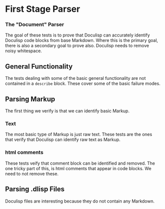 <!-- GENERATED DOCUMENT DO NOT EDIT! -->
<!-- prettier-ignore-start -->
<!-- markdownlint-disable -->

<!-- Compiled with doculisp (version 2.0.1) https://www.npmjs.com/package/doculisp -->

# First Stage Parser #

### The "Document" Parser ###

The goal of these tests is to prove that Doculisp can accurately identify Doculisp code blocks from base Markdown. Where this is the primary goal, there is also a secondary goal to prove also. Doculisp needs to remove noisy whitespace.

## General Functionality ##

The tests dealing with some of the basic general functionality are not contained in a `describe` block. These cover some of the basic failure modes.

## Parsing Markup ##

The first thing we verify is that we can identify basic Markup.

### Text ###

The most basic type of Markup is just raw text. These tests are the ones that verify that Doculisp can identify raw text as Markup.

### html comments ###

These tests veify that comment block can be identified and removed. The one tricky part of this, is html comments that appear in code blocks. We need to not remove these.

## Parsing .dlisp Files ##

Doculisp files are interesting because they do not contain any Markdown.

<!-- markdownlint-restore -->
<!-- prettier-ignore-end -->
<!-- GENERATED DOCUMENT DO NOT EDIT! -->
